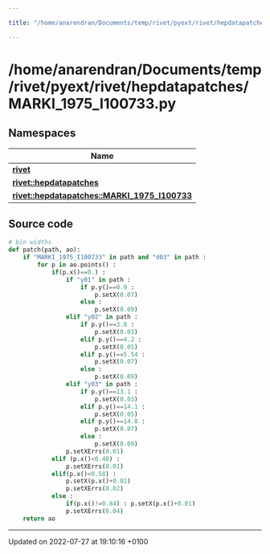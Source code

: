 ```yaml
---

title: "/home/anarendran/Documents/temp/rivet/pyext/rivet/hepdatapatches/MARKI_1975_I100733.py"

---
```


# /home/anarendran/Documents/temp/rivet/pyext/rivet/hepdatapatches/MARKI_1975_I100733.py



## Namespaces

| Name           |
| -------------- |
| **[rivet](http://example.org/namespaces/namespacerivet/)**  |
| **[rivet::hepdatapatches](http://example.org/namespaces/namespacerivet_1_1hepdatapatches/)**  |
| **[rivet::hepdatapatches::MARKI_1975_I100733](http://example.org/namespaces/namespacerivet_1_1hepdatapatches_1_1marki__1975__i100733/)**  |




## Source code

```python
# bin widths
def patch(path, ao):
    if "MARKI_1975_I100733" in path and "d03" in path :
        for p in ao.points() :
            if(p.x()==0.) :
                if "y01" in path :
                    if p.y()==0.9 :
                        p.setX(0.07)
                    else :
                        p.setX(0.09)
                elif "y02" in path :
                    if p.y()==3.8 :
                        p.setX(0.03)
                    elif p.y()==4.2 :
                        p.setX(0.05)
                    elif p.y()==5.54 :
                        p.setX(0.07)
                    else :
                        p.setX(0.09)
                elif "y03" in path :
                    if p.y()==13.1 :
                        p.setX(0.03)
                    elif p.y()==14.1 :
                        p.setX(0.05)
                    elif p.y()==14.8 :
                        p.setX(0.07)
                    else :
                        p.setX(0.09)
                p.setXErrs(0.01)
            elif (p.x()<0.40) :
                p.setXErrs(0.01)
            elif(p.x()<0.58) :
                p.setX(p.x()+0.01)
                p.setXErrs(0.02)
            else :
                if(p.x()!=0.84) : p.setX(p.x()+0.01)
                p.setXErrs(0.04)
    return ao
```


-------------------------------

Updated on 2022-07-27 at 19:10:16 +0100
